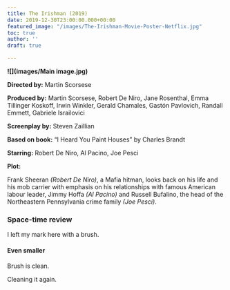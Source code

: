 ```yaml
---
title: The Irishman (2019)
date: 2019-12-30T23:00:00.000+00:00
featured_image: "/images/The-Irishman-Movie-Poster-Netflix.jpg"
toc: true
author: ''
draft: true

---
```

**![](images/Main image.jpg)**

**Directed by:**          Martin Scorsese

**Produced by:**        Martin Scorsese, Robert De Niro, Jane Rosenthal, Emma Tillinger Koskoff, Irwin Winkler, Gerald Chamales, Gastón Pavlovich, Randall Emmett, Gabriele Israilovici

**Screenplay by:**     Steven Zaillian

**Based on book:**   “I Heard You Paint Houses” by Charles Brandt

**Starring:**              Robert De Niro, Al Pacino, Joe Pesci

**Plot:**

Frank Sheeran _(Robert De Niro)_, a Mafia hitman, looks back on his life and his mob carrier with emphasis on his relationships with famous American labour leader, Jimmy Hoffa _(Al Pacino)_ and Russell Bufalino, the head of the Northeastern Pennsylvania crime family _(Joe Pesci)_.

### Space-time review

I left my mark here with a brush.

#### Even smaller

Brush is clean.

Cleaning it again.